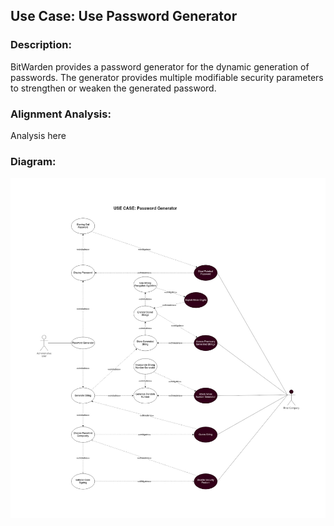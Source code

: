 ## Use Case: Use Password Generator

### Description:
BitWarden provides a password generator for the dynamic generation of passwords. The generator provides multiple modifiable security parameters to strengthen or weaken the generated password.

### Alignment Analysis:

Analysis here

### Diagram:
![](https://raw.githubusercontent.com/DoctorEww/software-assurance/main/usecase/password_generator/Password_V4.jpg)


